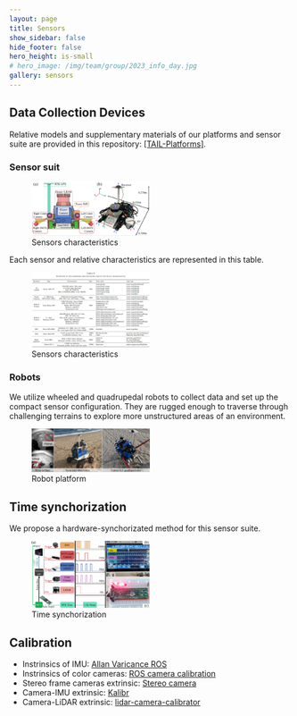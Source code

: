 ```yaml
---
layout: page
title: Sensors
show_sidebar: false
hide_footer: false
hero_height: is-small
# hero_image: /img/team/group/2023_info_day.jpg
gallery: sensors
---
```




## Data Collection Devices

Relative models and supplementary materials of our platforms and sensor suite are provided in this repository: [[TAIL-Platforms]](https://github.com/TAIL-Robot/TAIL-Platforms/).

### Sensor suit

<!-- To capture visual measurements with different wavelengths, the RGB cameras are placed to form a forward-looking sensor system.

The terrain-looking sensor system uses an RGB-D camera to obtain sufficient ground information.

In addition, LiDAR enables the recognition of the surrounding environment regardless of angle.

Finally, GPS, IMU, and built-in odometry are responsible for the robot's Navigation. -->

<figure>
 <img src="/img/sensorsuit.png" style="width:50%" />
 <figcaption>
Sensors characteristics </figcaption>
</figure>


Each sensor and relative characteristics are represented in this table.

<figure>
 <img src="/img/sensors_table.jpg" style="width:50%" />
 <figcaption>
Sensors characteristics </figcaption>
</figure>




### Robots

We utilize wheeled and quadrupedal robots to collect data and set up the compact sensor configuration.
They are rugged enough to traverse through challenging terrains to explore more unstructured areas of an environment. 
<!-- The datset is comprised of video sequences captured from the camera onboard a mobile robot platform. The platform used for data collection is small enough to manuever in cluttered environments, and -->

<figure>
 <img src="/img/travel.jpg" style="width:50%" />
 <figcaption>
Robot platform </figcaption>
</figure>




## Time synchorization

We propose a hardware-synchorizated method for this sensor suite.
<figure>
 <img src="/img/sync.png" style="width:50%" />
 <figcaption>
 Time synchorization
 </figcaption>
</figure>


## Calibration

- Instrinsics of IMU: [Allan Varicance ROS](https://github.com/ori-drs/allan_variance_ros)
- Instrinsics of color cameras: [ROS camera calibration](http://wiki.ros.org/camera_calibration)
- Stereo frame cameras extrinsic: [Stereo camera](https://www.mathworks.com/help/vision/ug/using-the-stereo-camera-calibrator-app.html)
- Camera-IMU extrinsic: [Kalibr](https://github.com/ethz-asl/kalibr)
- Camera-LiDAR extrinsic: [lidar-camera-calibrator](https://www.mathworks.com/help/lidar/ug/get-started-lidar-camera-calibrator.html)
